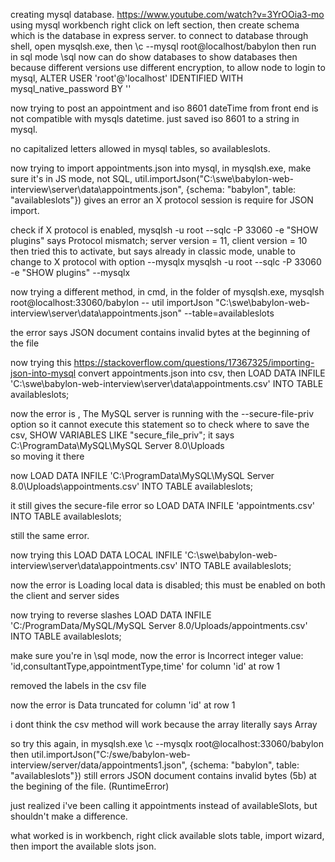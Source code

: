 creating mysql database.
https://www.youtube.com/watch?v=3YrOOia3-mo
using mysql workbench
right click on left section, then create schema which is the database in express server.
to connect to database through shell, open mysqlsh.exe, then
\c --mysql root@localhost/babylon
then run in sql mode
\sql
now can do
show databases
to show databases
then because different versions use different encryption, to allow node to login to mysql, 
ALTER USER 'root'@'localhost' IDENTIFIED WITH mysql_native_password BY '<password>'

now trying to post an appointment and iso 8601 dateTime from front end is not compatible with mysqls datetime. 
just saved iso 8601 to a string in mysql.

no capitalized letters allowed in mysql tables, so availableslots.

now trying to import appointments.json into mysql, in mysqlsh.exe, make sure it's in JS mode, not SQL, 
util.importJson("C:\swe\babylon-web-interview\server\data\appointments.json", {schema: "babylon", table: "availableslots"})
gives an error an X protocol session is require for JSON import.

check if X protocol is enabled, 
mysqlsh -u root --sqlc -P 33060 -e "SHOW plugins"
says
Protocol mismatch; server version = 11, client version = 10
then tried this to activate, but says already in classic mode, unable to change to X protocol with option --mysqlx 
mysqlsh -u root --sqlc -P 33060 -e "SHOW plugins" --mysqlx

now trying a different method, in cmd, in the folder of mysqlsh.exe, 
mysqlsh root@localhost:33060/babylon -- util importJson "C:\swe\babylon-web-interview\server\data\appointments.json" --table=availableslots

the error says JSON document contains invalid bytes at the beginning of the file


now trying this
https://stackoverflow.com/questions/17367325/importing-json-into-mysql
convert appointments.json into csv, then 
LOAD DATA INFILE 'C:\swe\babylon-web-interview\server\data\appointments.csv' INTO TABLE availableslots;

now the error is ,
The MySQL server is running with the --secure-file-priv option so it cannot execute this statement
so to check where to save the csv, 
SHOW VARIABLES LIKE "secure_file_priv"; 
it says 
C:\ProgramData\MySQL\MySQL Server 8.0\Uploads\
so moving it there

now
LOAD DATA INFILE 'C:\ProgramData\MySQL\MySQL Server 8.0\Uploads\appointments.csv' INTO TABLE availableslots;

it still gives the secure-file error so 
LOAD DATA INFILE 'appointments.csv' INTO TABLE availableslots;

still the same error.

now trying this
LOAD DATA LOCAL INFILE 'C:\swe\babylon-web-interview\server\data\appointments.csv' INTO TABLE availableslots;

now the error is 
 Loading local data is disabled; this must be enabled on both the client and server sides

now trying to reverse slashes
LOAD DATA INFILE 'C:/ProgramData/MySQL/MySQL Server 8.0/Uploads/appointments.csv' INTO TABLE availableslots;

make sure you're in \sql mode,
now the error is Incorrect integer value: 'id,consultantType,appointmentType,time' for column 'id' at row 1

removed the labels in the csv file

now the error is 
Data truncated for column 'id' at row 1

i dont think the csv method will work because the array literally says Array

so try this again, in mysqlsh.exe
\c --mysqlx root@localhost:33060/babylon
then
util.importJson("C:/swe/babylon-web-interview/server/data/appointments1.json", {schema: "babylon", table: "availableslots"})
still errors
JSON document contains invalid bytes (5b) at the begining of the file. (RuntimeError)

just realized i've been calling it appointments instead of availableSlots, but shouldn't make a difference.

what worked is in workbench, right click available slots table, import wizard, then import the available slots json.

